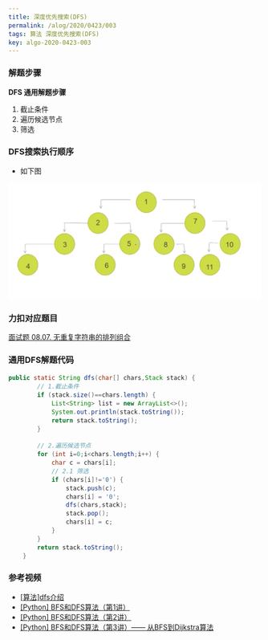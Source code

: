 ```yaml
---
title: 深度优先搜索(DFS)
permalink: /alog/2020/0423/003
tags: 算法 深度优先搜索(DFS)
key: algo-2020-0423-003
---
```


### 解题步骤
**DFS 通用解题步骤**
1. 截止条件   
2. 遍历候选节点   
3. 筛选   

### DFS搜索执行顺序
- 如下图

![dfs](/assets/images/algo/Jietu20200422-195425@2x.jpg)


### 力扣对应题目
[面试题 08.07. 无重复字符串的排列组合](https://leetcode-cn.com/problems/permutation-i-lcci/)

### 通用DFS解题代码
```java
public static String dfs(char[] chars,Stack stack) {
        // 1.截止条件
        if (stack.size()==chars.length) {
            List<String> list = new ArrayList<>();
            System.out.println(stack.toString());
            return stack.toString();
        }

        // 2.遍历候选节点
        for (int i=0;i<chars.length;i++) {
            char c = chars[i];
            // 2.1 筛选
            if (chars[i]!='0') {
                stack.push(c);
                chars[i] = '0';
                dfs(chars,stack);
                stack.pop();
                chars[i] = c;
            }
        }
        return stack.toString();
    }
```

### 参考视频
- [[算法]dfs介绍](https://www.bilibili.com/video/BV1qE411E7di?from=search&seid=1863457748201838862)
- [[Python] BFS和DFS算法（第1讲）](https://www.bilibili.com/video/BV1Ks411579J/?spm_id_from=333.788.videocard.1)
- [[Python] BFS和DFS算法（第2讲）](https://www.bilibili.com/video/BV1Ks411575U/?spm_id_from=333.788.videocard.0)
- [[Python] BFS和DFS算法（第3讲）—— 从BFS到Dijkstra算法](https://www.bilibili.com/video/BV1ts41157Sy/?spm_id_from=333.788.videocard.0)
